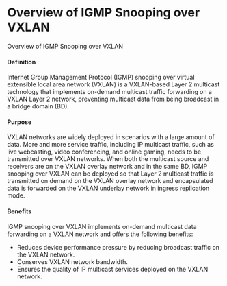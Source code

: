 Overview of IGMP Snooping over VXLAN
====================================

Overview of IGMP Snooping over VXLAN

#### Definition

Internet Group Management Protocol (IGMP) snooping over virtual extensible local area network (VXLAN) is a VXLAN-based Layer 2 multicast technology that implements on-demand multicast traffic forwarding on a VXLAN Layer 2 network, preventing multicast data from being broadcast in a bridge domain (BD).


#### Purpose

VXLAN networks are widely deployed in scenarios with a large amount of data. More and more service traffic, including IP multicast traffic, such as live webcasting, video conferencing, and online gaming, needs to be transmitted over VXLAN networks. When both the multicast source and receivers are on the VXLAN overlay network and in the same BD, IGMP snooping over VXLAN can be deployed so that Layer 2 multicast traffic is transmitted on demand on the VXLAN overlay network and encapsulated data is forwarded on the VXLAN underlay network in ingress replication mode.


#### Benefits

IGMP snooping over VXLAN implements on-demand multicast data forwarding on a VXLAN network and offers the following benefits:

* Reduces device performance pressure by reducing broadcast traffic on the VXLAN network.
* Conserves VXLAN network bandwidth.
* Ensures the quality of IP multicast services deployed on the VXLAN network.